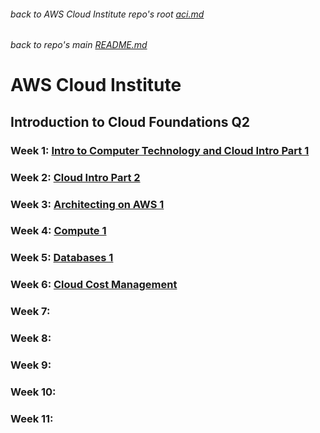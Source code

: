 ###### back to AWS Cloud Institute repo's root [aci.md](../aci.md)
###### back to repo's main [README.md](../../../README.md)
# AWS Cloud Institute
## Introduction to Cloud Foundations Q2
### Week 1: [Intro to Computer Technology and Cloud Intro Part 1](./w01introtocomputertechnologyandcloudintropart1.md)
### Week 2: [Cloud Intro Part 2](./w02cloudintropart2.md)
### Week 3: [Architecting on AWS 1](./w03architectingonaws1.md)
### Week 4: [Compute 1](./w04compute1.md)
### Week 5: [Databases 1](./w05databases1.md)
### Week 6: [Cloud Cost Management](./w06cloudcostmanagement.md)
### Week 7: 
### Week 8: 
### Week 9: 
### Week 10:
### Week 11:
